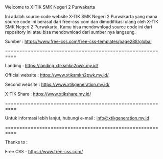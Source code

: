 Welcome to X-TIK SMK Negeri 2 Purwakarta

Ini adalah source code website X-TIK SMK Negeri 2 Purwakarta yang mana source code ini berasal dari free-css.com dan dimodifikasi ulang oleh X-TIK SMK Negeri 2 Purwakarta. Kamu bisa mendownload source code ini dari repository ini atau bisa mendownload dari sumber nya langsung.

Sumber : https://www.free-css.com/free-css-templates/page288/global

==========================================================

Landing : https://landing.xtiksmkn2pwk.my.id/

Official website : https://www.xtiksmkn2pwk.my.id/

Second website : https://www.xtikgeneration.my.id/

X-TIK Share : https://www.xtikshare.my.id/

==========================================================

Untuk informasi lebih lanjut, hubungi e-mail : info@xtikgeneration.my.id

==========================================================

Thanks to :

Free CSS - https://www.free-css.com/
